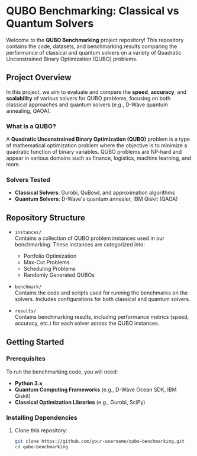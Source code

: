 # QUBO Benchmarking: Classical vs Quantum Solvers

Welcome to the **QUBO Benchmarking** project repository! This repository contains the code, datasets, and benchmarking results comparing the performance of classical and quantum solvers on a variety of Quadratic Unconstrained Binary Optimization (QUBO) problems.

## Project Overview

In this project, we aim to evaluate and compare the **speed**, **accuracy**, and **scalability** of various solvers for QUBO problems, focusing on both classical approaches and quantum solvers (e.g., D-Wave quantum annealing, QAOA).

### What is a QUBO?

A **Quadratic Unconstrained Binary Optimization (QUBO)** problem is a type of mathematical optimization problem where the objective is to minimize a quadratic function of binary variables. QUBO problems are NP-hard and appear in various domains such as finance, logistics, machine learning, and more.

### Solvers Tested

- **Classical Solvers**: Gurobi, QuBowl, and approximation algorithms
- **Quantum Solvers**: D-Wave's quantum annealer, IBM Qiskit (QAOA)

## Repository Structure

- `instances/`  
  Contains a collection of QUBO problem instances used in our benchmarking. These instances are categorized into:
  - Portfolio Optimization
  - Max-Cut Problems
  - Scheduling Problems
  - Randomly Generated QUBOs

- `benchmark/`  
  Contains the code and scripts used for running the benchmarks on the solvers. Includes configurations for both classical and quantum solvers.

- `results/`  
  Contains benchmarking results, including performance metrics (speed, accuracy, etc.) for each solver across the QUBO instances.

## Getting Started

### Prerequisites

To run the benchmarking code, you will need:

- **Python 3.x**
- **Quantum Computing Frameworks** (e.g., D-Wave Ocean SDK, IBM Qiskit)
- **Classical Optimization Libraries** (e.g., Gurobi, SciPy)

### Installing Dependencies

1. Clone this repository:
   ```bash
   git clone https://github.com/your-username/qubo-benchmarking.git
   cd qubo-benchmarking
